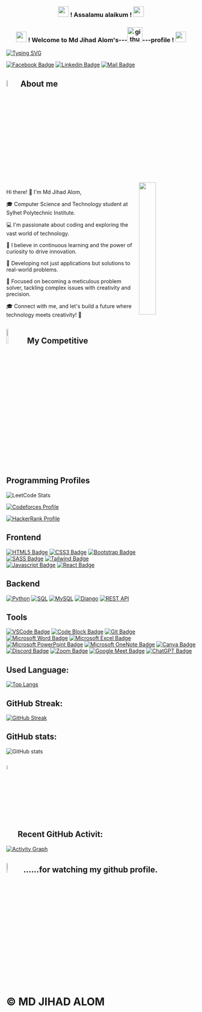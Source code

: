 <h3 align="center">
 <img src="https://media.giphy.com/media/hvRJCLFzcasrR4ia7z/giphy.gif" width="28"> ! Assalamu alaikum ! <img src="https://media.giphy.com/media/hvRJCLFzcasrR4ia7z/giphy.gif" width="28">
</h3>

<h3 align="center">
 <img src="https://media.giphy.com/media/hvRJCLFzcasrR4ia7z/giphy.gif" width="28"> ! Welcome to Md Jihad Alom's---<img src='https://cdn.jsdelivr.net/npm/simple-icons@3.0.1/icons/github.svg' alt='github' height='40'>---profile ! <img src="https://media.giphy.com/media/hvRJCLFzcasrR4ia7z/giphy.gif" width="28">
</h3>

<a href="https://git.io/typing-svg"><img src="https://readme-typing-svg.demolab.com?font=Fira+Code&weight=900&size=25&pause=1000&color=D27800&center=true&vCenter=true&width=600&height=100&lines=🎓 I'm Md Jihad Alom;Computer Science and Technology student at; Sylhet Polytechnic Institute.;💻 I'm passionate about coding; Aiming to become a; professional software engineer;Connect with me, and; let's build a future where;technology meets creativity! 🚀" alt="Typing SVG" /></a>
</p>

[![Facebook Badge](https://img.shields.io/badge/Facebook-1877F2?style=for-the-badge&logo=facebook&logoColor=white)](https://www.facebook.com/mdjihadalom.191) [![Linkedin Badge](https://img.shields.io/badge/LinkedIn-0077B5?style=for-the-badge&logo=linkedin&logoColor=white)](https://www.linkedin.com/in/mdjihadalom) [![Mail Badge](https://img.shields.io/badge/Gmail-D14836?style=for-the-badge&logo=gmail&logoColor=white)](mailto:jihadalom191@gmail.com) 

## <img src = "https://i.pinimg.com/originals/3f/7e/4e/3f7e4eff7c96e9fe4b8b4b1ff3f7bdb5.gif" width = 6.5%> About me
<img align="right" src="https://github.com/7oSkaaa/7oSkaaa/blob/main/Images/Right_Side.gif?raw=true" width=30%>
<br>
Hi there! 👋 I'm Md Jihad Alom,

🎓 Computer Science and Technology student at Sylhet Polytechnic Institute.

💻 I'm passionate about coding and exploring the vast world of technology.

🌱 I believe in continuous learning and the power of curiosity to drive innovation.

🎯 Developing not just applications but solutions to real-world problems.

🔧 Focused on becoming a meticulous problem solver, tackling complex issues with creativity and precision.

🎓 Connect with me, and let's build a future where technology meets creativity! 🚀
<be>

<!-- Competitive Programming Profiles --> 

## <img src="https://media4.giphy.com/media/dMLmQfCO7lCA2gX3tw/giphy.gif?cid=ecf05e47ak6mwfu812269zzr8ydv529109qzpb8rszwnja9e&rid=giphy.gif&ct=s" width=10%> My Competitive Programming Profiles

<!-- https://leetcard.jacoblin.cool/ --> 
![LeetCode Stats](https://leetcard.jacoblin.cool/jihadalom191?theme=nord&font=Salsa&ext=activity)

[![Codeforces Profile](https://cfrating.ihcr.top/?user=jihadalom191)](https://codeforces.com/profile/mdjihadalom)

[![HackerRank Profile](https://img.shields.io/badge/HackerRank-Profile-brightgreen?style=for-the-badge&logo=hackerrank)](https://www.hackerrank.com/profile/jihadalom191)

##  Frontend 

[![HTML5 Badge](https://img.shields.io/badge/-Html5-E34c26?style=for-the-badge&labelColor=black&logo=html5&logoColor=E34c26)](#) 
[![CSS3 Badge](https://img.shields.io/badge/CSS3-1572B6?style=for-the-badge&labelColor=black&logo=css3&logoColor=1572B6)](#) 
[![Bootstrap Badge](https://img.shields.io/badge/Bootstrap-553C7B?style=for-the-badge&labelColor=black&logo=bootstrap&logoColor=553C7B)](#) 
[![SASS Badge](https://img.shields.io/badge/Sass-CC6699?style=for-the-badge&labelColor=black&logo=sass&logoColor=CC6699)](#) 
[![Tailwind Badge](https://img.shields.io/badge/Tailwind%20CSS-092749?style=for-the-badge&logo=tailwindcss&logoColor=06B6D4&labelColor=000000)](#) 
[![Javascript Badge](https://img.shields.io/badge/-Javascript-F0DB4F?style=for-the-badge&labelColor=black&logo=javascript&logoColor=F0DB4F)](#) 
[![React Badge](https://img.shields.io/badge/-React-61DBFB?style=for-the-badge&labelColor=black&logo=react&logoColor=61DBFB)](#)

##  Backend  

[![Python](https://img.shields.io/badge/Python-3776AB?style=for-the-badge&logo=python&logoColor=white)](https://www.python.org/)
[![SQL](https://img.shields.io/badge/SQL-4479A1?style=for-the-badge&logo=sql&logoColor=white)](https://www.w3schools.com/sql/)
[![MySQL](https://img.shields.io/badge/MySQL-4479A1?style=for-the-badge&logo=mysql&logoColor=white)](https://www.mysql.com/)
[![Django](https://img.shields.io/badge/Django-092E20?style=for-the-badge&logo=django&logoColor=white)](https://www.djangoproject.com/)
[![REST API](https://img.shields.io/badge/REST%20API-009688?style=for-the-badge&logo=api&logoColor=white)](https://restfulapi.net/)

## Tools 

 [![VSCode Badge](https://img.shields.io/badge/Visual_Studio-0078D7?style=for-the-badge&labelColor=black&logo=visual%20studio&logoColor=0078D7)](#)
[![Code Block Badge](https://img.shields.io/badge/Code_Block-555555?style=for-the-badge&labelColor=black&logo=code)](#)
[![Git Badge](https://img.shields.io/badge/Git-F05032?style=for-the-badge&labelColor=black&logo=git&logoColor=f34f29)](#)
[![Microsoft Word Badge](https://img.shields.io/badge/Microsoft_Word-2B579A?style=for-the-badge&labelColor=black&logo=microsoft%20word&logoColor=2B579A)](#)
[![Microsoft Excel Badge](https://img.shields.io/badge/Microsoft_Excel-217346?style=for-the-badge&labelColor=black&logo=microsoft%20excel&logoColor=217346)](#)
[![Microsoft PowerPoint Badge](https://img.shields.io/badge/Microsoft_PowerPoint-B7472A?style=for-the-badge&labelColor=black&logo=microsoft%20powerpoint&logoColor=B7472A)](#)
[![Microsoft OneNote Badge](https://img.shields.io/badge/Microsoft_OneNote-7719AA?style=for-the-badge&labelColor=black&logo=microsoft%20onenote&logoColor=7719AA)](https://www.onenote.com/)
[![Canva Badge](https://img.shields.io/badge/Canva-%2320C4CB.svg?style=for-the-badge&labelColor=black&logo=Canva&logoColor=20C4CB)](#)
[![Discord Badge](https://img.shields.io/badge/Discord-7289DA?style=for-the-badge&labelColor=black&logo=discord&logoColor=7289DA)](#)
[![Zoom Badge](https://img.shields.io/badge/Zoom-2D8CFF?style=for-the-badge&labelColor=black&logo=zoom&logoColor=2D8CFF)](#)
[![Google Meet Badge](https://img.shields.io/badge/Google_Meet-4285F4?style=for-the-badge&labelColor=black&logo=google%20meet&logoColor=4285F4)](https://meet.google.com/)
[![ChatGPT Badge](https://img.shields.io/badge/ChatGPT-008080?style=for-the-badge&labelColor=black&logo=chatgpt&logoColor=008080)](#)

 ## Used Language:
[![Top Langs](https://github-readme-stats.vercel.app/api/top-langs/?username=mdjihadalom)](https://github.com/anuraghazra/github-readme-stats)

## GitHub Streak:
[![GitHub Streak](https://github-readme-streak-stats.herokuapp.com?user=mdjihadalom&theme=dark)](https://git.io/streak-stats)

## GitHub stats:
![GitHub stats](https://github-readme-stats.vercel.app/api?username=mdjihadalom&show_icons=true&count_private=true)

## <img src="https://media1.giphy.com/media/v1.Y2lkPTc5MGI3NjExYzFhYzJkMmQ2MWQ3ZGY3MDhjZTE3MDI2Mzk3NzE1OWQyZTRlMmYwMCZjdD1z/iY8CRBdQXODJSCERIr/giphy.gif" width=5% valign="bottom"> Recent GitHub Activit:
[![Activity Graph](https://github-readme-activity-graph.vercel.app/graph?username=mdjihadalom&bg_color=1a1b27&color=aa82d9&line=628edb&point=64bfaf&area=true&hide_border=true)](https://github.com/ashutosh00710/github-readme-activity-graph)

## <img src="https://media.giphy.com/media/9Gp5ZwY8FRvna/giphy.gif" width=8%> ......for watching my github profile.

# © MD JIHAD ALOM

